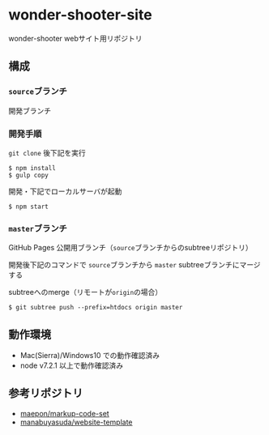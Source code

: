 # wonder-shooter-site

wonder-shooter webサイト用リポジトリ

## 構成

### `source`ブランチ

開発ブランチ

### 開発手順

`git clone` 後下記を実行

```
$ npm install
$ gulp copy
```

開発・下記でローカルサーバが起動

```
$ npm start
```

### `master`ブランチ

GitHub Pages 公開用ブランチ（`source`ブランチからのsubtreeリポジトリ）

開発後下記のコマンドで `source`ブランチから `master` subtreeブランチにマージする

subtreeへのmerge（リモートが`origin`の場合）

```
$ git subtree push --prefix=htdocs origin master
```

## 動作環境

- Mac(Sierra)/Windows10 での動作確認済み
- node v7.2.1 以上で動作確認済み

## 参考リポジトリ

- [maepon/markup-code-set](https://github.com/maepon/markup-code-set)
- [manabuyasuda/website-template](https://github.com/manabuyasuda/website-template)


